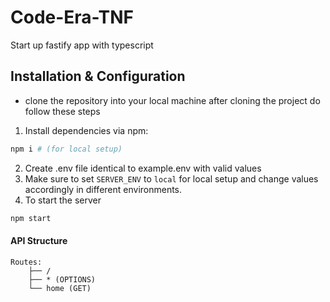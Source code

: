 # Code-Era-TNF
Start up fastify app with typescript

## Installation & Configuration

- clone the repository into your local machine after cloning the project do follow these steps

1. Install dependencies via npm:

```bash
npm i # (for local setup)
```

2. Create .env file identical to example.env with valid values
3. Make sure to set `SERVER_ENV` to `local` for local setup and change values accordingly in different environments.
4. To start the server

```bash
npm start
```

#### API Structure

```
Routes:
    ├── /
    ├── * (OPTIONS)
    └── home (GET)
```
